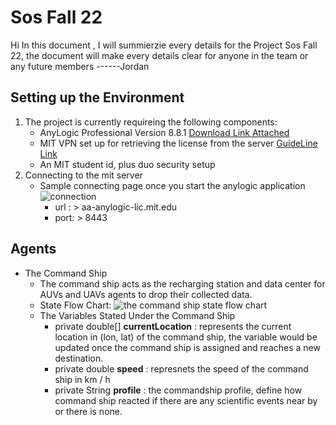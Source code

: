 # Sos Fall 22

Hi In this document , I will summierzie every details for the Project Sos Fall 22, the document will make every details clear for anyone in the team or any future members
------Jordan 


## Setting up the Environment

1. The project is currently requireing the following components: 
	*  AnyLogic Professional Version 8.8.1 [Download Link Attached](https://www.anylogic.com/downloads/)
	* MIT VPN set up for retrieving the license from the server [GuideLine Link](https://ist.mit.edu/prisma/globalprotect)
	* An MIT student id, plus duo security setup
2. Connecting to the mit server
	* Sample connecting page once you start the anylogic application
	![connection](https://user-images.githubusercontent.com/112024195/224403687-c17208f0-191e-46bd-ab34-9e7f7bb3b926.png)
		* url : > aa-anylogic-lic.mit.edu
		* port: > 8443


## Agents
*  The Command Ship
	* The command ship acts as the recharging station and data center for AUVs and UAVs agents to drop their collected data.
	*  State Flow Chart:
	![the command ship state flow chart](https://user-images.githubusercontent.com/112024195/224406542-93bacc56-f6cc-4e04-a570-e6ae914bbd15.JPG)
	* The Variables Stated Under the Command Ship
		* private double[] **currentLocation** : represents the current location in (lon, lat) of the command ship, the variable would be updated once the command ship is assigned and reaches a new destination.
		* private double **speed** : represnets the speed of the command ship in km / h
		* private String **profile** : the commandship profile, define how command ship reacted if there are any scientific events near by or there is none.

